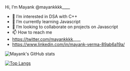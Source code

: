 Hi, I’m Mayank @mayankkkk____
- 👀 I’m interested in DSA with C++
- 🌱 I’m currently learning Javascript
- 💞️ I’m looking to collaborate on projects on Javascript
- 📫 How to reach me 
- https://twitter.com/mayankkkk____
- https://www.linkedin.com/in/mayank-verma-89ab6a19a/

![Mayank's GitHub stats](https://github-readme-stats.vercel.app/api?username=mayank627&show_icons=true&theme=tokyonight)

[![Top Langs](https://github-readme-stats.vercel.app/api/top-langs/?username=mayank627)](https://github.com/anuraghazra/github-readme-stats)

